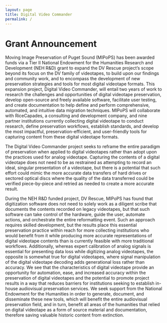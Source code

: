 ```yaml
---
layout: page
title: Digital Video Commander
permalink: /
---
```


# Grant Announcement

Moving Image Preservation of Puget Sound (MIPoPS) has been awarded funds via a Tier II National Endowment for the Humanities Research and Development (NEH R&D) grant to expand the DV Rescue project’s scope beyond its focus on the DV family of videotapes, to build upon our findings and community work, and to encompass the development of new preservation strategies and tools for most digital videotape formats. This expansion project, Digital Video Commander, will entail two years of work to research the challenges and opportunities of digital videotape preservation, develop open-source and freely available software, facilitate user testing, and create documentation to help define and perform comprehensive, automated, and intuitive data migration techniques. MIPoPS will collaborate with RiceCapades, a consulting and development company, and nine partner institutions currently collecting digital videotape to conduct research, define preservation workflows, establish standards, and develop the most impactful, preservation-efficient, and user-friendly tools for capturing content from these digital videotape formats.


The Digital Video Commander project seeks to reframe the entire paradigm of preservation when applied to digital videotapes rather than adopt upon the practices used for analog videotape. Capturing the contents of a digital videotape does not need to be as restrained as attempting to record an ideal, singular presentation of a videotape, but there is a potential that such effort could mimic the more accurate data transfers of hard drives or sectored optical discs where the quality of the data transferred could be verified piece-by-piece and retried as needed to create a more accurate result.


During the NEH R&D funded project, DV Rescue, MIPoPS has found that digitization software does not need to solely work as a diligent scribe that documents the contents recorded on legacy videotapes, but that such software can take control of the hardware, guide the user, automate actions, and orchestrate the entire reformatting event. Such an approach requires skilled development, but the results place this essential preservation practice within reach for more collecting institutions who would benefit from it while producing more accurate representations of digital videotape contents than is currently feasible with more traditional workflows. Additionally, whereas expert calibration of analog signals is essential for presenting data loss while digitizing analog videotapes, the opposite is somewhat true for digital videotapes, where signal manipulation of the digital videotape decoding adds generational loss rather than accuracy. We see that the characteristics of digital videotape provide an opportunity for automation, ease, and increased accuracy within the preservation of digital videotapes and the potential to promote project results in a way that reduces barriers for institutions seeking to establish in-house audiovisual preservation services.
We seek support from the National Endowment for the Humanities in order to generate, document, and disseminate these new tools, which will benefit the entire audiovisual preservation field, and in turn, benefit all areas of the humanities that relied on digital videotape as a form of source material and documentation, therefore saving valuable historic content from extinction.


